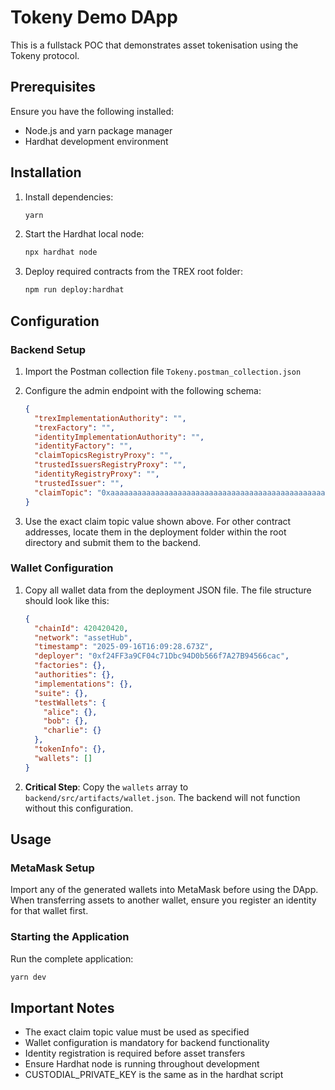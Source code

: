# Tokeny Demo DApp

This is a fullstack POC that demonstrates asset tokenisation using the Tokeny protocol.

## Prerequisites

Ensure you have the following installed:
- Node.js and yarn package manager
- Hardhat development environment

## Installation

1. Install dependencies:
   ```bash
   yarn
   ```

2. Start the Hardhat local node:
   ```bash
   npx hardhat node
   ```

3. Deploy required contracts from the TREX root folder:
   ```bash
   npm run deploy:hardhat
   ```

## Configuration

### Backend Setup

1. Import the Postman collection file `Tokeny.postman_collection.json`

2. Configure the admin endpoint with the following schema:
   ```json
   {
     "trexImplementationAuthority": "",
     "trexFactory": "",
     "identityImplementationAuthority": "",
     "identityFactory": "",
     "claimTopicsRegistryProxy": "",
     "trustedIssuersRegistryProxy": "",
     "identityRegistryProxy": "",
     "trustedIssuer": "",
     "claimTopic": "0xaaaaaaaaaaaaaaaaaaaaaaaaaaaaaaaaaaaaaaaaaaaaaaaaaaaaaaaaaaaaaaaa"
   }
   ```

3. Use the exact claim topic value shown above. For other contract addresses, locate them in the deployment folder within the root directory and submit them to the backend.

### Wallet Configuration

1. Copy all wallet data from the deployment JSON file. The file structure should look like this:
   ```json
   {
     "chainId": 420420420,
     "network": "assetHub",
     "timestamp": "2025-09-16T16:09:28.673Z",
     "deployer": "0xf24FF3a9CF04c71Dbc94D0b566f7A27B94566cac",
     "factories": {},
     "authorities": {},
     "implementations": {},
     "suite": {},
     "testWallets": {
       "alice": {},
       "bob": {},
       "charlie": {}
     },
     "tokenInfo": {},
     "wallets": []
   }
   ```

2. **Critical Step**: Copy the `wallets` array to `backend/src/artifacts/wallet.json`. The backend will not function without this configuration.

## Usage

### MetaMask Setup

Import any of the generated wallets into MetaMask before using the DApp. When transferring assets to another wallet, ensure you register an identity for that wallet first.

### Starting the Application

Run the complete application:
```bash
yarn dev
```

## Important Notes

- The exact claim topic value must be used as specified
- Wallet configuration is mandatory for backend functionality
- Identity registration is required before asset transfers
- Ensure Hardhat node is running throughout development
- CUSTODIAL_PRIVATE_KEY is the same as in the hardhat script
